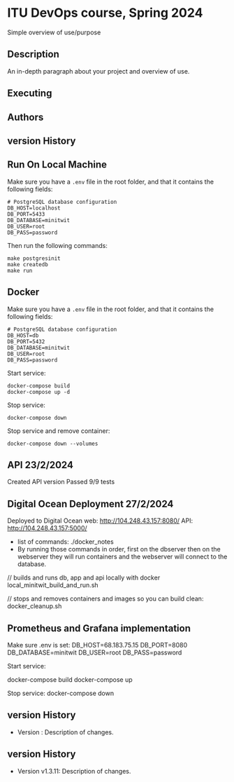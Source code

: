 # ITU DevOps course, Spring 2024

Simple overview of use/purpose

## Description

An in-depth paragraph about your project and overview of use.

## Executing

## Authors

## version History 

## Run On Local Machine
Make sure you have a `.env` file in the root folder, and that it contains the following fields:
```
# PostgreSQL database configuration
DB_HOST=localhost
DB_PORT=5433
DB_DATABASE=minitwit
DB_USER=root
DB_PASS=password
```
Then run the following commands:
```
make postgresinit
make createdb
make run
```

## Docker
Make sure you have a `.env` file in the root folder, and that it contains the following fields:
```
# PostgreSQL database configuration
DB_HOST=db
DB_PORT=5432
DB_DATABASE=minitwit
DB_USER=root
DB_PASS=password
```
Start service:
```
docker-compose build
docker-compose up -d
```

Stop service:
```
docker-compose down
```

Stop service and remove container:
```
docker-compose down --volumes
```

## API 23/2/2024
Created API version
Passed 9/9 tests

## Digital Ocean Deployment 27/2/2024
Deployed to Digital Ocean
web: http://104.248.43.157:8080/
API: http://104.248.43.157:5000/

- list of commands: ./docker_notes
- By running those commands in order, first on the dbserver then on the webserver they will run containers and the webserver will connect to the database.

// builds and runs db, app and api locally with docker
local_minitwit_build_and_run.sh

// stops and removes containers and images so you can build clean:
docker_cleanup.sh

## Prometheus and Grafana implementation
Make sure .env is set:
DB_HOST=68.183.75.15
DB_PORT=8080
DB_DATABASE=minitwit
DB_USER=root
DB_PASS=password

Start service:

docker-compose build
docker-compose up

Stop service:
docker-compose down
## version History
- Version : Description of changes.
## version History
- Version v1.3.11: Description of changes.
